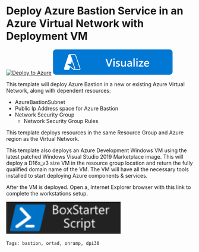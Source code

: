 # Deploy Azure Bastion Service in an Azure Virtual Network with Deployment VM


[![Deploy to Azure](https://aka.ms/deploytoazurebutton)](https://portal.azure.com/#create/Microsoft.Template/uri/https%3A%2F%2Fraw.githubusercontent.com%2FQuisitive%2Fortad%2Fmain%2Fcode%2Finfrastructure%2Farm%2Fworkstation%2Fbastion%2Fazuredeploy.json)
[![Visualize](https://raw.githubusercontent.com/Azure/azure-quickstart-templates/master/1-CONTRIBUTION-GUIDE/images/visualizebutton.svg?sanitize=true)](http://armviz.io/#/?load=https%3A%2F%2Fraw.githubusercontent.com%2FQuisitive%2Fortad%2Fmain%2Fcode%2Finfrastructure%2Farm%2Fworkstation%2Fbastion%2Fazuredeploy.json)

This template will deploy Azure Bastion in a new or existing Azure Virtual Network, along with dependent resources:

- AzureBastionSubnet
- Public Ip Address space for Azure Bastion
- Network Security Group
  - Network Security Group Rules

This template deploys resources in the same Resource Group and Azure region as the Virtual Network.

This template also deploys an Azure Development Windows VM using the latest patched Windows Visual Studio 2019 Marketplace image. This will deploy a D16s_v3 size VM in the resource group location and return the fully qualified domain name of the VM. The VM will have all the necessary tools installed to start deploying Azure components & services.

After the VM is deployed. Open a, Internet Explorer browser with this link to complete the workstations setup.

[![Boxstarter Script](../../../../../media/BoxStarterScript.svg)](http://boxstarter.org/package/nr/url?https://raw.githubusercontent.com/Quisitive/ortad/main/code/infrastructure/arm/workstation/boxstarter-workstation.ps1)

```
Tags: bastion, ortad, onramp, dpi30
```

